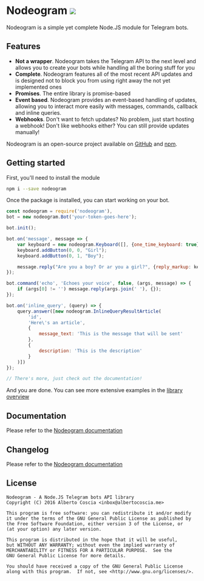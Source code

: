 # Nodeogram ![](https://img.shields.io/npm/v/nodeogram.svg)
Nodeogram is a simple yet complete Node.JS module for Telegram bots.

## Features
* **Not a wrapper**. Nodeogram takes the Telegram API to the next level and allows you to create your bots while handling all the boring stuff for you
* **Complete**. Nodeogram features all of the most recent API updates and is designed not to block you from using right away the not yet implemented ones
* **Promises**. The entire library is promise-based
* **Event based**. Nodeogram provides an event-based handling of updates, allowing you to interact more easily with messages, commands, callback and inline queries.
* **Webhooks**. Don't want to fetch updates? No problem, just start hosting a webhook! Don't like webhooks either? You can still provide updates manually!

Nodeogram is an open-source project available on [GitHub](https://github.com/ALCC01/nodeogram) and [npm](https://www.npmjs.com/package/nodeogram).

## Getting started

First, you'll need to install the module

```bash
npm i --save nodeogram
```

Once the package is installed, you can start working on your bot.

```javascript
const nodeogram = require('nodeogram'),
bot = new nodeogram.Bot('your-token-goes-here');

bot.init();

bot.on('message', message => {
    var keyboard = new nodeogram.Keyboard([], {one_time_keyboard: true});
    keyboard.addButton(0, 0, "Girl");
    keyboard.addButton(0, 1, "Boy");

    message.reply("Are you a boy? Or ar you a girl?", {reply_markup: keyboard});
});

bot.command('echo', 'Echoes your voice', false, (args, message) => {
    if (args[0] != '') message.reply(args.join(' '), {});
});

bot.on('inline_query', (query) => {
    query.answer([new nodeogram.InlineQueryResultArticle(
        'id',
        'Here\'s an article',
        {
            message_text: 'This is the message that will be sent'
        },
        {
            description: 'This is the description'
        }
    )])
});

// There's more, just check out the documentation!

```

And you are done. You can see more extensive examples in the [library overview](https://dev.albertocoscia.me/nodeogram/quickstart.html)

## Documentation

Please refer to the [Nodeogram documentation](https://dev.albertocoscia.me/nodeogram/)

## Changelog

Please refer to the [Nodeogram documentation](https://dev.albertocoscia.me/nodeogram/changelog.html)

## License

    Nodeogram - A Node.JS Telegram bots API library
    Copyright (C) 2016 Alberto Coscia <inbox@albertocoscia.me>

    This program is free software: you can redistribute it and/or modify
    it under the terms of the GNU General Public License as published by
    the Free Software Foundation, either version 3 of the License, or
    (at your option) any later version.

    This program is distributed in the hope that it will be useful,
    but WITHOUT ANY WARRANTY; without even the implied warranty of
    MERCHANTABILITY or FITNESS FOR A PARTICULAR PURPOSE.  See the
    GNU General Public License for more details.

    You should have received a copy of the GNU General Public License
    along with this program.  If not, see <http://www.gnu.org/licenses/>.
